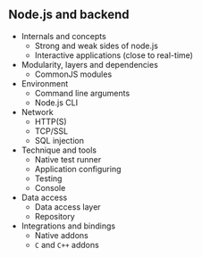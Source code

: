 ## Node.js and backend

- Internals and concepts
  - Strong and weak sides of node.js
  - Interactive applications (close to real-time)
- Modularity, layers and dependencies
  - CommonJS modules
- Environment
  - Command line arguments
  - Node.js CLI
- Network
  - HTTP(S)
  - TCP/SSL
  - SQL injection
- Technique and tools
  - Native test runner
  - Application configuring
  - Testing
  - Console
- Data access
  - Data access layer
  - Repository
- Integrations and bindings
  - Native addons
  - `C` and `C++` addons
